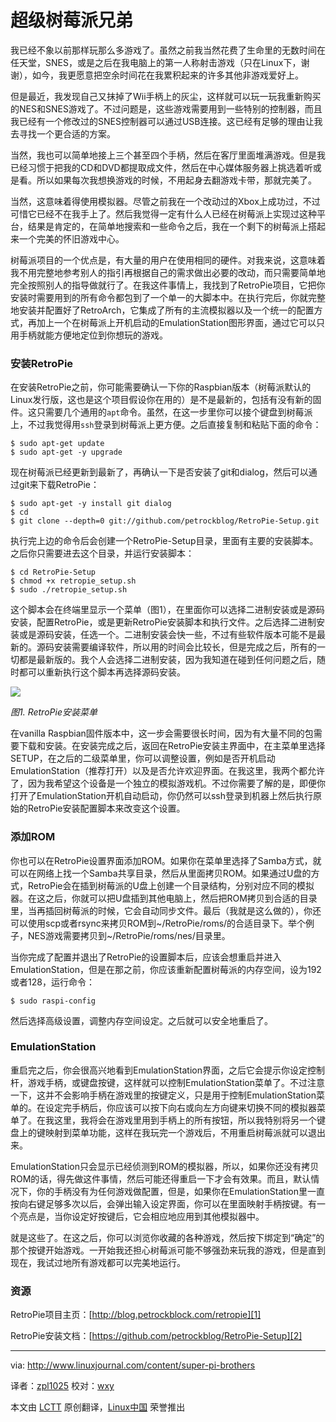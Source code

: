 超级树莓派兄弟
================================================================================
我已经不象以前那样玩那么多游戏了。虽然之前我当然花费了生命里的无数时间在任天堂，SNES，或是之后在我电脑上的第一人称射击游戏（只在Linux下，谢谢），如今，我更愿意把空余时间花在我累积起来的许多其他非游戏爱好上。

但是最近，我发现自己又抹掉了Wii手柄上的灰尘，这样就可以玩一玩我重新购买的NES和SNES游戏了。不过问题是，这些游戏需要用到一些特别的控制器，而且我已经有一个修改过的SNES控制器可以通过USB连接。这已经有足够的理由让我去寻找一个更合适的方案。

当然，我也可以简单地接上三个甚至四个手柄，然后在客厅里面堆满游戏。但是我已经习惯于把我的CD和DVD都提取成文件，然后在中心媒体服务器上挑选着听或是看。所以如果每次我想换游戏的时候，不用起身去翻游戏卡带，那就完美了。

当然，这意味着得使用模拟器。尽管之前我在一个改动过的Xbox上成功过，不过可惜它已经不在我手上了。然后我觉得一定有什么人已经在树莓派上实现过这种平台，结果是肯定的，在简单地搜索和一些命令之后，我在一个剩下的树莓派上搭起来一个完美的怀旧游戏中心。

树莓派项目的一个优点是，有大量的用户在使用相同的硬件。对我来说，这意味着我不用完整地参考别人的指引再根据自己的需求做出必要的改动，而只需要简单地完全按照别人的指导做就行了。在我这件事情上，我找到了RetroPie项目，它把你安装时需要用到的所有命令都包到了一个单一的大脚本中。在执行完后，你就完整地安装并配置好了RetroArch，它集成了所有的主流模拟器以及一个统一的配置方式，再加上一个在树莓派上开机启动的EmulationStation图形界面，通过它可以只用手柄就能方便地定位到你想玩的游戏。

### 安装RetroPie ###

在安装RetroPie之前，你可能需要确认一下你的Raspbian版本（树莓派默认的Linux发行版，这也是这个项目假设你在用的）是不是最新的，包括有没有新的固件。这只需要几个通用的`apt`命令。虽然，在这一步里你可以接个键盘到树莓派上，不过我觉得用`ssh`登录到树莓派上更方便。之后直接复制和粘贴下面的命令：

    $ sudo apt-get update
    $ sudo apt-get -y upgrade

现在树莓派已经更新到最新了，再确认一下是否安装了git和dialog，然后可以通过git来下载RetroPie：

    $ sudo apt-get -y install git dialog
    $ cd
    $ git clone --depth=0 git://github.com/petrockblog/RetroPie-Setup.git

执行完上边的命令后会创建一个RetroPie-Setup目录，里面有主要的安装脚本。之后你只需要进去这个目录，并运行安装脚本：

    $ cd RetroPie-Setup
    $ chmod +x retropie_setup.sh
    $ sudo ./retropie_setup.sh

这个脚本会在终端里显示一个菜单（图1），在里面你可以选择二进制安装或是源码安装，配置RetroPie，或是更新RetroPie安装脚本和执行文件。之后选择二进制安装或是源码安装，任选一个。二进制安装会快一些，不过有些软件版本可能不是最新的。源码安装需要编译软件，所以用的时间会比较长，但是完成之后，所有的一切都是最新版的。我个人会选择二进制安装，因为我知道在碰到任何问题之后，随时都可以重新执行这个脚本再选择源码安装。

![](http://www.linuxjournal.com/files/linuxjournal.com/ufiles/imagecache/medium-350px-centered/u1002061/11576f1.png)

*图1. RetroPie安装菜单*

在vanilla Raspbian固件版本中，这一步会需要很长时间，因为有大量不同的包需要下载和安装。在安装完成之后，返回在RetroPie安装主界面中，在主菜单里选择SETUP，在之后的二级菜单里，你可以调整设置，例如是否开机启动EmulationStation（推荐打开）以及是否允许欢迎界面。在我这里，我两个都允许了，因为我希望这个设备是一个独立的模拟游戏机。不过你需要了解的是，即便你打开了EmulationStation开机自动启动，你仍然可以ssh登录到机器上然后执行原始的RetroPie安装配置脚本来改变这个设置。

### 添加ROM ###

你也可以在RetroPie设置界面添加ROM。如果你在菜单里选择了Samba方式，就可以在网络上找一个Samba共享目录，然后从里面拷贝ROM。如果通过U盘的方式，RetroPie会在插到树莓派的U盘上创建一个目录结构，分别对应不同的模拟器。在这之后，你就可以把U盘插到其他电脑上，然后把ROM拷贝到合适的目录里，当再插回树莓派的时候，它会自动同步文件。最后（我就是这么做的），你还可以使用scp或者rsync来拷贝ROM到~/RetroPie/roms/的合适目录下。举个例子，NES游戏需要拷贝到~/RetroPie/roms/nes/目录里。

当你完成了配置并退出了RetroPie的设置脚本后，应该会想重启并进入EmulationStation，但是在那之前，你应该重新配置树莓派的内存空间，设为192或者128，运行命令：


    $ sudo raspi-config

然后选择高级设置，调整内存空间设定。之后就可以安全地重启了。

### EmulationStation ###

重启完之后，你会很高兴地看到EmulationStation界面，之后它会提示你设定控制杆，游戏手柄，或键盘按键，这样就可以控制EmulationStation菜单了。不过注意一下，这并不会影响手柄在游戏里的按键定义，只是用于控制EmulationStation菜单的。在设定完手柄后，你应该可以按下向右或向左方向键来切换不同的模拟器菜单了。在我这里，我将会在游戏里用到手柄上的所有按钮，所以我特别将另一个键盘上的键映射到菜单功能，这样在我玩完一个游戏后，不用重启树莓派就可以退出来。

EmulationStation只会显示已经侦测到ROM的模拟器，所以，如果你还没有拷贝ROM的话，得先做这件事情，然后可能还得重启一下才会有效果。而且，默认情况下，你的手柄没有为任何游戏做配置，但是，如果你在EmulationStation里一直按向右键足够多次以后，会弹出输入设定界面，你可以在里面映射手柄按键。有一个亮点是，当你设定好按键后，它会相应地应用到其他模拟器中。

就是这些了。在这之后，你可以浏览你收藏的各种游戏，然后按下绑定到“确定”的那个按键开始游戏。一开始我还担心树莓派可能不够强劲来玩我的游戏，但是直到现在，我试过地所有游戏都可以完美地运行。

### 资源 ###

RetroPie项目主页：[http://blog.petrockblock.com/retropie][1]

RetroPie安装文档：[https://github.com/petrockblog/RetroPie-Setup][2]

--------------------------------------------------------------------------------

via: http://www.linuxjournal.com/content/super-pi-brothers

译者：[zpl1025](https://github.com/zpl1025) 校对：[wxy](https://github.com/wxy)

本文由 [LCTT](https://github.com/LCTT/TranslateProject) 原创翻译，[Linux中国](http://linux.cn/) 荣誉推出

[1]:http://blog.petrockblock.com/retropie
[2]:https://github.com/petrockblog/RetroPie-Setup
